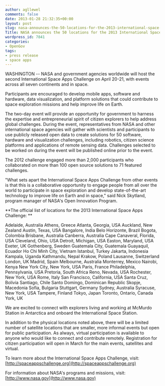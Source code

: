 ```yaml
---
author: agllewel
comments: false
date: 2013-01-28 21:32:35+00:00
layout: post
slug: nasa-announces-the-50-locations-for-the-2013-international-space-apps-challenge
Title: NASA announces the 50 locations for the 2013 International Space Apps Challenge
wordpress_id: 7841
categories:
- OpenGov
tags:
- press release
- space apps
---
```


WASHINGTON -- NASA and government agencies worldwide will host the second International Space Apps Challenge on April 20-21, with events across all seven continents and in space.

Participants are encouraged to develop mobile apps, software and hardware, data visualization, and platform solutions that could contribute to space exploration missions and help improve life on Earth.

The two-day event will provide an opportunity for government to harness the expertise and entrepreneurial spirit of citizen explorers to help address global challenges. During the event, representatives from NASA and other international space agencies will gather with scientists and participants to use publicly released open data to create solutions for 50 software, hardware and visualization challenges, including robotics, citizen science platforms and applications of remote sensing data. Challenges selected to be worked on during the event will be published online prior to the event.

The 2012 challenge engaged more than 2,000 participants who collaborated on more than 100 open source solutions to 71 featured challenges.

"What sets apart the International Space Apps Challenge from other events is that this is a collaborative opportunity to engage people from all over the world to participate in space exploration and develop state-of-the-art technology to improve life on Earth and in space," said Nick Skytland, program manager of NASA's Open Innovation Program.

**The official list of locations for the 2013 International Space Apps Challenge: **

Adelaide, Australia
Athens, Greece
Atlanta, Georgia, USA
Auckland, New Zealand
Austin, Texas, USA
Bangalore, India
Belo Horizonte, Brazil
Bogota, Colombia
Brisbane, Australia
Canberra, Australia
Cape Canaveral, Florida, USA
Cleveland, Ohio, USA
Detroit, Michigan, USA
Easton, Maryland, USA
Exeter, UK
Gothenberg, Sweden
Guatemala City, Guatemala
Guayaquil, Ecuador
Ho Chi Minh City, Vietnam
Istanbul, Turkey
Jakarta, Indonesia
Kampala, Uganda
Kathmandu, Nepal
Krakow, Poland
Lausanne, Switzerland
London, UK
Madrid, Spain
Melbourne, Australia
Monterrey, Mexico
Nairobi, Kenya
New York City, New York, USA
Paris, France
Philadelphia, Pennsylvania, USA
Pretoria, South Africa
Reno, Nevada, USA
Rochester, New York, USA
Rome, Italy
San Francisco, California, USA
Santa Cruz, Bolivia
Santiago, Chile
Santo Domingo, Dominican Republic
Skopje, Macedonia
Sofia, Bulgaria
Stuttgart, Germany
Sydney, Australia
Syracuse, New York, USA
Tampere, Finland
Tokyo, Japan
Toronto, Ontario, Canada
York, UK

We are excited to connect with explorers living and working at McMurdo Station in Antarctica and onboard the International Space Station.

In addition to the physical locations noted above, there will be a limited number of satellite locations that are smaller, more informal events but open for public participation. As always, virtual participation is available to anyone who would like to connect and contribute remotely. Registration for citizen participation will open in March for the main events, satellites and virtual.

To learn more about the International Space Apps Challenge, visit:
[http://spaceappschallenge.org](http://spaceappschallenge.org)

For information about NASA's programs and missions, visit:
[http://www.nasa.gov](http://www.nasa.gov)


